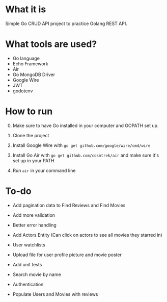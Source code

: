 # What it is

Simple Go CRUD API project to practice Golang REST API.

# What tools are used?

- Go language
- Echo Framework
- Air
- Go MongoDB Driver
- Google Wire
- JWT
- godotenv

# How to run

0. Make sure to have Go installed in your computer and GOPATH set up.

1. Clone the project

2. Install Google Wire with `go get github.com/google/wire/cmd/wire`

3. Install Go Air with `go get github.com/cosmtrek/air` and make sure it's set up in your PATH

4. Run `air` in your command line

# To-do

- Add pagination data to Find Reviews and Find Movies
- Add more validation
- Better error handling
- Add Actors Entity (Can click on actors to see all movies they starred in)
- User watchlists
- Upload file for user profile picture and movie poster
- Add unit tests
- Search movie by name

- Authentication
- Populate Users and Movies with reviews